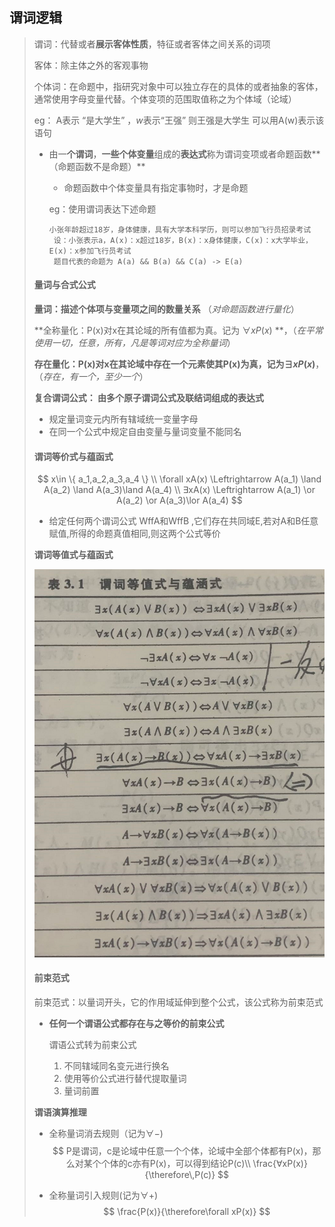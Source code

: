 ## 谓词逻辑

> 谓词：代替或者**展示客体性质**，特征或者客体之间关系的词项
>
> 客体：除主体之外的客观事物
>
> 个体词：在命题中，指研究对象中可以独立存在的具体的或者抽象的客体，通常使用字母变量代替。个体变项的范围取值称之为个体域（论域）
>
> eg： A表示 “是大学生” ，$w$表示“王强” 则王强是大学生 可以用A(w)表示该语句
>
> - 由一**个谓词**，**一些个体变量**组成的**表达式**称为谓词变项或者命题函数**（命题函数不是命题）**
>
>   - 命题函数中个体变量具有指定事物时，才是命题
>
>   eg：使用谓词表达下述命题
>
>   ~~~
>   小张年龄超过18岁，身体健康，具有大学本科学历，则可以参加飞行员招录考试
>    设：小张表示a，A(x)：x超过18岁，B(x)：x身体健康，C(x)：x大学毕业，E(x)：x参加飞行员考试
>    题目代表的命题为 A(a) && B(a) && C(a) -> E(a)
>   ~~~
>
>   
>
> #### **量词与合式公式**
>
> **量词：描述个体项与变量项之间的数量关系** （_对命题函数进行量化_）
>
> **全称量化：P(x)对x在其论域的所有值都为真。记为 $\forall xP(x)$ **，（_在平常使用一切，任意，所有，凡是等词对应为全称量词_）
>
> **存在量化：P(x)对x在其论域中存在一个元素使其P(x)为真，记为$\exists xP(x)$**，（_存在，有一个，至少一个_）
>
> **复合谓词公式： 由多个原子谓词公式及联结词组成的表达式**
>
> - 规定量词变元内所有辖域统一变量字母
> - 在同一个公式中规定自由变量与量词变量不能同名
>
>  
>
> #### 谓词等价式与蕴函式
>
> $$
> x\in \{ a_1,a_2,a_3,a_4 \} \\
> \forall xA(x) \Leftrightarrow A(a_1) \land A(a_2) \land A(a_3)\land A(a_4) \\
> ∃xA(x) \Leftrightarrow A(a_1) \or A(a_2) \or A(a_3)\lor A(a_4) 
> $$
>
> - 给定任何两个谓词公式 WffA和WffB ,它们存在共同域E,若对A和B任意赋值,所得的命题真值相同,则这两个公式等价
>
> 
>
> **谓词等值式与蕴函式**
>
> ![image-20220102212301314](image-20220102212301314.png) 
>
>  
>
> #### 前束范式
>
> 前束范式：以量词开头，它的作用域延伸到整个公式，该公式称为前束范式
>
> - **任何一个谓语公式都存在与之等价的前束公式**
>
>   谓语公式转为前束公式
>
>   1. 不同辖域同名变元进行换名
>   2. 使用等价公式进行替代提取量词
>   3. 量词前置
>
> **谓语演算推理**
>
> - 全称量词消去规则（记为$\forall -$)
>   $$
>   P是谓词，c是论域中任意一个个体，论域中全部个体都有P(x)，那么对某个个体的c亦有P(x)，可以得到结论P(c)\\
>   \frac{∀xP(x)}{\therefore\,P(c)}
>   $$
>
> - 全称量词引入规则(记为$\forall +$)
>   $$
>   \frac{P(x)}{\therefore\forall xP(x)}
>   $$
>   

